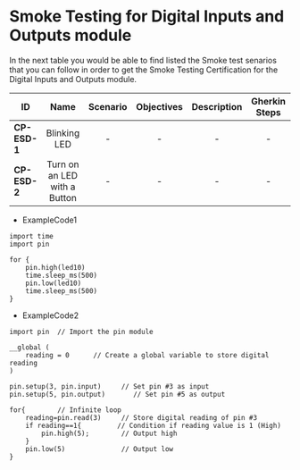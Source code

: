 # Smoke Testing for Digital Inputs and Outputs module

In the next table you would be able to find listed the Smoke test senarios that you can follow in order to get the Smoke Testing Certification for the Digital Inputs and Outputs module.
  

| ID            | Name                         | Scenario | Objectives | Description | Gherkin Steps | Steps    | Code Example |
| ------------- | :------:                     | :------: | :------:   | :------:    | :------:      | :------: | :------:     |
| **CP-ESD-1**  | Blinking LED                 | -        | -          | -           | -             | -        | ExampleCode1 |
| **CP-ESD-2**  | Turn on an LED with a Button | -        | -          | -           | -             | -        | ExampleCode2 |

-   ExampleCode1
```
import time
import pin

for {
	pin.high(led10)
	time.sleep_ms(500)
	pin.low(led10)
	time.sleep_ms(500)
}
```
-   ExampleCode2
```
import pin  // Import the pin module

__global (
    reading = 0      // Create a global variable to store digital reading
)    

pin.setup(3, pin.input)     // Set pin #3 as input
pin.setup(5, pin.output)       // Set pin #5 as output

for{        // Infinite loop
    reading=pin.read(3)     // Store digital reading of pin #3
    if reading==1{         // Condition if reading value is 1 (High)
        pin.high(5);        // Output high
    }
    pin.low(5)              // Output low 
}
```